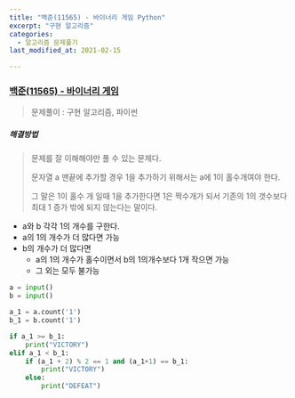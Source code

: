 ```yaml
---
title: "백준(11565) - 바이너리 게임 Python"
excerpt: "구현 알고리즘"
categories:
  - 알고리즘 문제풀기
last_modified_at: 2021-02-15

---
```


### [백준(11565) - 바이너리 게임](https://www.acmicpc.net/problem/11565)

> 문제풀이 : 구현 알고리즘, 파이썬

##### 해결방법 

>  문제를 잘 이해해야만 풀 수 있는 문제다.
>
> 문자열 a 맨끝에 추가할 경우 1을 추가하기 위해서는 a에 1이 홀수개여야 한다.
>
> 그 말은 1이 홀수 개 일때 1을 추가한다면 1은 짝수개가 되서 기존의 1의 갯수보다 최대 1 증가 밖에 되지 않는다는 말이다.

- a와 b 각각 1의 개수를 구한다.
- a의 1의 개수가 더 많다면 가능
- b의 개수가 더 많다면
  - a의 1의 개수가 홀수이면서 b의 1의개수보다 1개 작으면 가능
  - 그 외는 모두 불가능

```python
a = input()
b = input()

a_1 = a.count('1')
b_1 = b.count('1')

if a_1 >= b_1:
    print("VICTORY")
elif a_1 < b_1:
    if (a_1 + 2) % 2 == 1 and (a_1+1) == b_1:
        print("VICTORY")
    else:
        print("DEFEAT")
```
